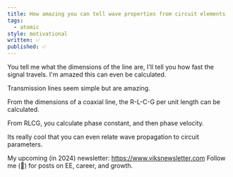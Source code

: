 ```yaml
---
title: How amazing you can tell wave properties from circuit elements
tags:
  - atomic
style: motivational
written: ✅
published: ✅
---
```

You tell me what the dimensions of the line are, I'll tell you how fast the signal travels. I'm amazed this can even be calculated.

Transmission lines seem simple but are amazing.

From the dimensions of a coaxial line, the R-L-C-G per unit length can be calculated.

From RLCG, you calculate phase constant, and then phase velocity.

Its really cool that you can even relate wave propagation to circuit parameters.

My upcoming (in 2024) newsletter: https://www.viksnewsletter.com
Follow me (🔔) for posts on EE, career, and growth.